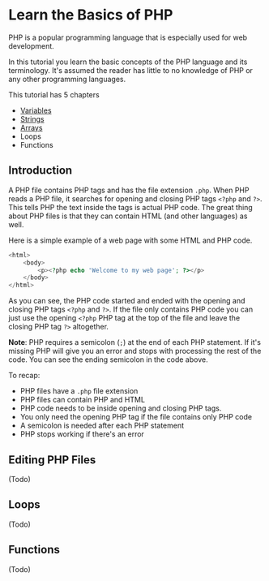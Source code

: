 # Learn the Basics of PHP

PHP is a popular programming language that is especially used for web development.

In this tutorial you learn the basic concepts of the PHP language and its terminology. It's assumed the reader has little to no knowledge of PHP or any other programming languages.

This tutorial has 5 chapters

* [Variables](https://keesiemeijer.github.io/php-basics-tutorial/variables)
* [Strings](https://keesiemeijer.github.io/php-basics-tutorial/strings)
* [Arrays](https://keesiemeijer.github.io/php-basics-tutorial/arrays)
* Loops
* Functions

## Introduction

A PHP file contains PHP tags and has the file extension `.php`. When PHP reads a PHP file, it searches for opening and closing PHP tags `<?php` and `?>`. This tells PHP the text inside the tags is actual PHP code. The great thing about PHP files is that they can contain HTML (and other languages) as well. 

Here is a simple example of a web page with some HTML and PHP code.

```php
<html>
	<body>
		<p><?php echo 'Welcome to my web page'; ?></p>
	</body>
</html>
```

As you can see, the PHP code started and ended with the opening and closing PHP tags `<?php` and `?>`. If the file only contains PHP code you can just use the opening `<?php` PHP tag at the top of the file and leave the closing PHP tag `?>` altogether.

**Note**: PHP requires a semicolon (`;`) at the end of each PHP statement. If it's missing PHP will give you an error and stops with processing the rest of the code. You can see the ending semicolon in the code above.

To recap:

* PHP files have a `.php` file extension
* PHP files can contain PHP and HTML
* PHP code needs to be inside opening and closing PHP tags.
* You only need the opening PHP tag if the file contains only PHP code
* A semicolon is needed after each PHP statement
* PHP stops working if there's an error

## Editing PHP Files
(Todo)

## Loops
(Todo)

## Functions
(Todo)
